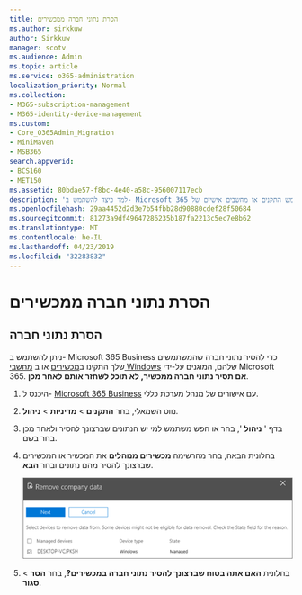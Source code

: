 ```yaml
---
title: הסרת נתוני חברה ממכשירים
ms.author: sirkkuw
author: Sirkkuw
manager: scotv
ms.audience: Admin
ms.topic: article
ms.service: o365-administration
localization_priority: Normal
ms.collection:
- M365-subscription-management
- M365-identity-device-management
ms.custom:
- Core_O365Admin_Migration
- MiniMaven
- MSB365
search.appverid:
- BCS160
- MET150
ms.assetid: 80bdae57-f8bc-4e40-a58c-956007117ecb
description: 'למד כיצד להשתמש ב- Microsoft 365 עסקיים כדי להסיר נתוני החברה משתמש התקנים או מחשבים אישיים של Windows. '
ms.openlocfilehash: 29aa4452d2d3e7b54fbb28d90880cdef28f50684
ms.sourcegitcommit: 81273a9df49647286235b187fa2213c5ec7e8b62
ms.translationtype: MT
ms.contentlocale: he-IL
ms.lasthandoff: 04/23/2019
ms.locfileid: "32283832"
---
```

# <a name="remove-company-data-from-devices"></a>הסרת נתוני חברה ממכשירים

## <a name="remove-company-data"></a>הסרת נתוני חברה

ניתן להשתמש ב- Microsoft 365 Business כדי להסיר נתוני חברה שהמשתמשים שלך התקינו ב[מכשירים](app-protection-settings-for-android-and-ios.md) או ב [מחשבי Windows](protection-settings-for-windows-10-devices.md) שלהם, המוגנים על-ידי Microsoft 365. **אם תסיר נתוני חברה ממכשיר, לא תוכל לשחזר אותם לאחר מכן**. 
  
1. היכנס ל- [Microsoft 365 Business](https://portal.office.com) עם אישורים של מנהל מערכת כללי. 
    
2. נווט השמאלי, בחר **התקנים** \> **מדיניות** \> **ניהול**.
  
3. בדף ' **ניהול** ', בחר או חפש משתמש למי יש הנתונים שברצונך להסיר ולאחר מכן בחר בשם. 
    
4. בחלונית הבאה, בחר מהרשימה **מכשירים מנוהלים** את המכשיר או המכשירים שברצונך להסיר מהם נתונים ובחר **הבא**. 
    
    ![On the remove comapany data pane, select the device from which you want to remove the data.](media/f3725ff9-ebdb-4c13-9523-b2df362640cf.png)
  
5. בחלונית **האם אתה בטוח שברצונך להסיר נתוני חברה במכשירים?**, בחר **הסר** \> **סגור**.
    


